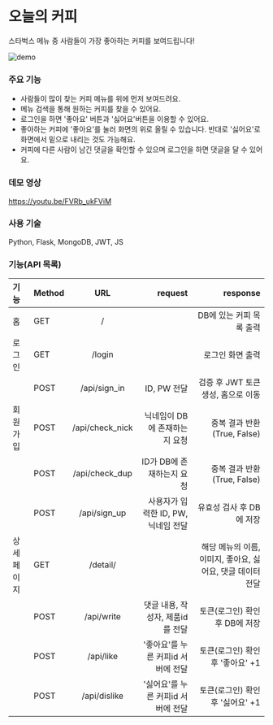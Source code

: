 # 오늘의 커피

스타벅스 메뉴 중 사람들이 가장 좋아하는 커피를 보여드립니다!

![demo](https://user-images.githubusercontent.com/58046372/109933483-ce5abf80-7d0e-11eb-9b54-3ffc4c5f596c.gif)

### 주요 기능
- 사람들이 많이 찾는 커피 메뉴를 위에 먼저 보여드려요.
- 메뉴 검색을 통해 원하는 커피를 찾을 수 있어요.
- 로그인을 하면 '좋아요' 버튼과 '싫어요'버튼을 이용할 수 있어요.
- 좋아하는 커피에 '좋아요'를 눌러 화면의 위로 올릴 수 있습니다. 반대로 '싫어요'로 화면에서 밑으로 내리는 것도 가능해요.
- 커피에 다른 사람이 남긴 댓글을 확인할 수 있으며 로그인을 하면 댓글을 달 수 있어요.

### 데모 영상
https://youtu.be/FVRb_ukFViM

### 사용 기술
Python, Flask, MongoDB, JWT, JS


### 기능(API 목록)

| 기능 | Method | URL | request | response |
| :- | - | :-: | -: | -: |
| 홈 | GET | / |  | DB에 있는 커피 목록 출력 |
| 로그인 | GET | /login | | 로그인 화면 출력 |
|  | POST | /api/sign_in | ID, PW 전달 | 검증 후 JWT 토큰 생성, 홈으로 이동 |
| 회원가입 | POST | /api/check_nick | 닉네임이 DB에 존재하는지 요청 | 중복 결과 반환(True, False) |
|  | POST | /api/check_dup | ID가 DB에 존재하는지 요청 | 중복 결과 반환(True, False) |
|  | POST | /api/sign_up | 사용자가 입력한 ID, PW, 닉네임 전달 | 유효성 검사 후 DB에 저장 |
| 상세 페이지 | GET | /detail/<number> |  | 해당 메뉴의 이름, 이미지, 좋아요, 싫어요, 댓글 데이터 전달 |
|  | POST | /api/write | 댓글 내용, 작성자, 제품id를 전달 | 토큰(로그인) 확인 후 DB에 저장 |
|  | POST | /api/like | '좋아요'를 누른 커피id 서버에 전달 | 토큰(로그인) 확인 후 '좋아요' +1 |
|  | POST | /api/dislike | '싫어요'를 누른 커피id 서버에 전달 | 토큰(로그인) 확인 후 '싫어요' +1 |
